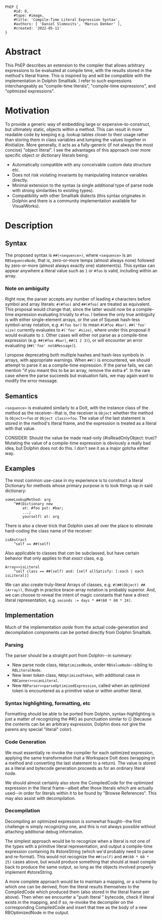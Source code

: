 ```
PhEP {
	#id: 0,
	#type: #image,
	#title: 'Compile-Time Literal Expression Syntax',
	#authors: [ 'Daniel Slomovits', 'Marcus Denker' ],
	#created: '2022-05-11'
}
```

# Abstract 
This PhEP describes an extension to the compiler that allows arbitrary expressions to be evaluated at compile time, with the results stored in the method's literal frame. This is inspired by and will be compatible with the implementation in Dolphin Smalltalk. I refer to such expressions interchangeably as "compile-time literals", "compile-time expressions", and "optimized expressions".

# Motivation
To provide a generic way of embedding large or expensive-to-construct, but ultimately static, objects within a method. This can result in more readable code by keeping e.g. lookup tables closer to their usage rather than storing them in class variables and lumping the values together in #initialize. More generally, it acts as a fully-generic (if not always the most concise) "object literal". I see the advantages of this approach over more specific object or dictionary literals being:
* Automatically compatible with any conceivable custom data structure etc.
* Does not risk violating invariants by manipulating instance variables directly.
* Minimal extension to the syntax (a single additional type of parse node with strong similarities to existing types).
* Compatibility with other Smalltalk dialects (this syntax originates in Dolphin and there is a community implementation available for VisualWorks).

# Description

## Syntax

The proposed syntax is `##(<sequence>)`, where `<sequence>` is an `RBSequenceNode`, that is, zero-or-more temps (almost always none) followed by zero-or-more (almost always exactly one) statement(s). This syntax can appear anywhere a literal value such as `1` or `#foo` is valid, including within an array.

### Note on ambiguity

Right now, the parser accepts any number of leading `#` characters before symbol and array literals: `#(#foo)` and `##(#foo)` are treated as equivalent. This proposal would change that, since the latter would now be a compile-time expression evaluating trivially to `#foo`. I believe the only true ambiguity is with either single-element arrays, or the use of Squeak hash-less symbol-array notation, e.g. `#(foo bar)` to mean `#(#foo #bar)`. `##('foo' size)` currently evaluates to `#('foo' #size)`, where under this proposal it would evaluate to `3`. Other cases will either not parse as a compile-time expression (e.g. `##(#foo #bar)`, `##(1 2 3)`), or will encounter an error evaluating (`##('foo' notAMessage)`).

I propose deprecating both multiple hashes and hash-less symbols in arrays, with appropriate warnings. When `##()` is encountered, we should attempt to parse it as a compile-time expression. If the parse fails, we can mention "if you meant this to be an array, remove the extra `#`". In the rare case where the parse succeeds but evaluation fails, we may again want to modify the error message.

## Semantics

`<sequence>` is evaluated similarly to a DoIt, with the instance class of the method as the receiver--that is, the receiver is `Object` whether the method is `Object>>foo` or `Object class>>foo`. The value of the last statement is stored in the method's literal frame, and the expression is treated as a literal with that value.

CONSIDER: Should the value be made read-only (#isReadOnlyObject: true)? Mutating the value of a compile-time expression is obviously a really bad idea, but Dolphin does not do this. I don't see it as a major gotcha either way.

## Examples

The most common use-case in my experience is to construct a literal Dictionary for methods whose primary purpose is to look things up *in* said dictionary:

```
someLookupMethod: arg
	^##(Dictionary new
		at: #foo put: #bar;
		...;
		yourself) at: arg
```

There is also a clever trick that Dolphin uses all over the place to eliminate hard-coding the class name of the receiver:

```
isAbstract
	^self == ##(self)
```

Also applicable to classes that *can* be subclassed, but have certain behavior that only applies to that *exact* class, e.g.

```
Array>>isLiteral
	^self class == ##(self) and: [self allSatisfy: [:each | each isLiteral]]
```

We can also create truly-literal Arrays of classes, e.g. `#(##(Object) ##(Array))`, though in practice brace-array notation is probably superior. And, we can choose to reveal the intent of magic constants that have a direct literal representation, e.g. `seconds := days * ##(60 * 60 * 24)`.

## Implementation

Much of the implementation *aside* from the actual code-generation and decompilation components can be ported directly from Dolphin Smalltalk.

### Parsing

The parser should be a straight port from Dolphin--in summary:

* New parse node class, `RBOptimizedNode`, under `RBValueNode`--sibling to `RBLiteralNode`.
* New lexer token class, `RBOptimizedToken`, with additional case in `RBCanner>>scanLiteral`.
* New `RBParser>>parseOptimizedExpression`, called when an optimized token is encountered as a primitive value or within another literal.

### Syntax highlighting, formatting, etc

Formatting should be able to be ported from Dolphin, syntax-highlighting is just a matter of recognizing the ##() as punctuation similar to {}[]() (because the contents can be an arbitrary expression, Dolphin does *not* give the parens any special "literal" color).

### Code Generation

We must essentially re-invoke the compiler for each optimized expression, applying the same transformation that a Workspace DoIt does (wrapping in a method and converting the last statement to a return). The value is stored as a literal and bytecode generation proceeds as for an ordinary literal node.

We should almost certainly also store the CompiledCode for the optimized expression in the literal frame--albeit after those literals which are actually used--in order for literals within it to be found by "Browse References". This may also assist with decompilation.

### Decompilation

Decompiling an optimized expression is somewhat fraught--the first challenge is simply *recognizing* one, and this is not always possible without attaching additional debug information.

The simplest approach would be to recognize when a literal is not one of the types with a primitive literal representation, and output a compile-time expression containing its #storeString (which we'd probably need to parse and re-format). This would not recognize the `##(self)` and `##(60 * 60 * 25)` cases above, but would produce something that should at least compile back to produce the same output, so long as the objects involved properly implement #storeString.

A more complete approach would be to maintain a mapping, or a scheme by which one can be derived, from the literal results themselves to the CompiledCode which produced them (also stored in the literal frame per above). Then when we encounter a "push literal <n>" bytecode, check if literal <n> exists in the mapping, and if so, re-invoke the decompiler on the corresponding CompiledCode and insert that tree as the body of a new RBOptimizedNode in the output.